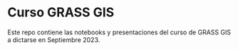 # Curso GRASS GIS

Este repo contiene las notebooks y presentaciones del curso de GRASS GIS a dictarse en Septiembre 2023.

